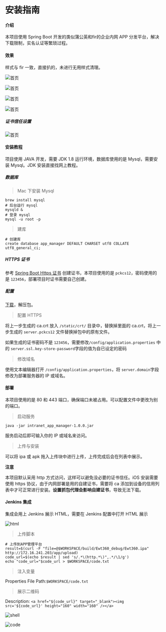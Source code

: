 # 安装指南

#### 介绍
本项目使用 Spring Boot 开发的类似蒲公英和fir的企业内网 APP 分发平台，解决下载限制，实名认证等繁琐过程。

#### 效果

样式与 fir 一致，直接扒的，未进行无用样式清理。

![首页](images/index.jpg)

![首页](images/list.jpg)

![首页](images/install.jpg)

![首页](images/mobile_install.jpg)

##### 证书信任设置

![首页](images/install_crt.gif)

#### 安装教程

项目使用 JAVA 开发，需要 JDK 1.8 运行环境，数据库使用的是 Mysql，需要安装 Mysql。JDK 安装直接找网上教程。

##### 数据库

>  Mac 下安装 Mysql

```shell
brew install mysql
# 后台运行 mysql
mysqld &
# 登录 mysql
mysql -u root -p
```

> 建库

```shell
# 创建库
create database app_manager DEFAULT CHARSET utf8 COLLATE utf8_general_ci;
```

##### HTTPS 证书

参考 [Spring Boot Https 证书](Spring_Boot_Https_证书.md) 创建证书，本项目使用的是 `pckcs12`，密码使用的是 `123456`，部署项目时证书需要自己创建。

##### 配置

 [下载](bin/bin.zip)，解压包。

> 配置 HTTPS

将上一步生成的 ca.crt 放入 `/static/crt/` 目录中，替换掉里面的 ca.crt，将上一步生成的 `server.pckcs12` 文件替换掉包中的原有文件。

如果生成的证书密码不是 `123456`，需要修改`/config/application.properties` 中的 `server.ssl.key-store-password`字段的值为自已设定的密码

> 修改域名

使用文本编辑器打开 `/config/application.properties`，将 `server.domain`字段修改为部署服务器的 IP 或域名。

#### 部署

本项目使用的是 80 和 443 端口，确保端口未被占用。可以配置文件中更改为别的端口。

> 启动服务

```shell
java -jar intranet_app_manager-1.0.0.jar
```

服务启动后即可输入你的 IP 或域名来访问。

> 上传与安装

可以将 ipa 或 apk 拖入上传块中进行上传，上传完成后会在列表中展示。

**注意**

本项目默认采用 http 方式访问，这样可以避免没必要的证书信任。iOS 安装需要使用 https 协议，由于内网部署是用的自建证书，需要将 ca 添加到设备的信用列表中才可正常进行安装。**设置抓包代理会影响自建证书**，导致无法下载。

#### Jenkins 集成 

集成会用上 Jenkins 展示 HTML，需要在 Jenkins 配置中打开 HTML 展示

![html](images/jenkins.jpg)

> 上传脚本

```shell
# 上传到APP管理平台
result=$(curl -F "file=@$WORKSPACE/build/Ewt360_debug/Ewt360.ipa" http://172.16.241.203/app/upload)
code_url=$(echo $result | sed 's/.*\(http.*\)",.*/\1/g')
echo "code_url="$code_url > $WORKSPACE/code.txt
```

> 注入变量

Properties File Path:`$WORKSPACE/code.txt`

> 展示二维码

Description: `<a href="${code_url}" target="_blank"><img src='${code_url}' height="160" width="160" /></a>`

![shell](images/shell.jpg)

![code](images/code.jpg)
